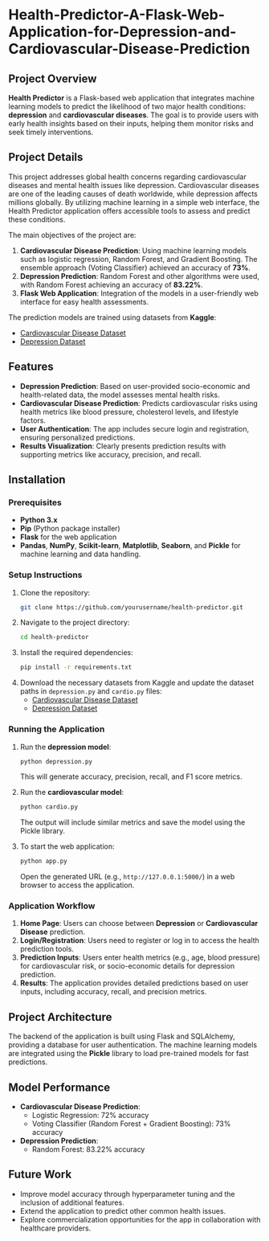 # Health-Predictor-A-Flask-Web-Application-for-Depression-and-Cardiovascular-Disease-Prediction

## Project Overview

**Health Predictor** is a Flask-based web application that integrates machine learning models to predict the likelihood of two major health conditions: **depression** and **cardiovascular diseases**. The goal is to provide users with early health insights based on their inputs, helping them monitor risks and seek timely interventions.

## Project Details

This project addresses global health concerns regarding cardiovascular diseases and mental health issues like depression. Cardiovascular diseases are one of the leading causes of death worldwide, while depression affects millions globally. By utilizing machine learning in a simple web interface, the Health Predictor application offers accessible tools to assess and predict these conditions.

The main objectives of the project are:
1. **Cardiovascular Disease Prediction**: Using machine learning models such as logistic regression, Random Forest, and Gradient Boosting. The ensemble approach (Voting Classifier) achieved an accuracy of **73%**.
2. **Depression Prediction**: Random Forest and other algorithms were used, with Random Forest achieving an accuracy of **83.22%**.
3. **Flask Web Application**: Integration of the models in a user-friendly web interface for easy health assessments.

The prediction models are trained using datasets from **Kaggle**:
- [Cardiovascular Disease Dataset](https://www.kaggle.com/datasets/sulianova/cardiovascular-disease-dataset)
- [Depression Dataset](https://www.kaggle.com/datasets/diegobabativa/depression)

## Features

- **Depression Prediction**: Based on user-provided socio-economic and health-related data, the model assesses mental health risks.
- **Cardiovascular Disease Prediction**: Predicts cardiovascular risks using health metrics like blood pressure, cholesterol levels, and lifestyle factors.
- **User Authentication**: The app includes secure login and registration, ensuring personalized predictions.
- **Results Visualization**: Clearly presents prediction results with supporting metrics like accuracy, precision, and recall.

## Installation

### Prerequisites

- **Python 3.x**
- **Pip** (Python package installer)
- **Flask** for the web application
- **Pandas**, **NumPy**, **Scikit-learn**, **Matplotlib**, **Seaborn**, and **Pickle** for machine learning and data handling.

### Setup Instructions

1. Clone the repository:
    ```bash
    git clone https://github.com/yourusername/health-predictor.git
    ```
2. Navigate to the project directory:
    ```bash
    cd health-predictor
    ```
3. Install the required dependencies:
    ```bash
    pip install -r requirements.txt
    ```
4. Download the necessary datasets from Kaggle and update the dataset paths in `depression.py` and `cardio.py` files:
    - [Cardiovascular Disease Dataset](https://www.kaggle.com/datasets/sulianova/cardiovascular-disease-dataset)
    - [Depression Dataset](https://www.kaggle.com/datasets/diegobabativa/depression)

### Running the Application

1. Run the **depression model**:
    ```bash
    python depression.py
    ```
    This will generate accuracy, precision, recall, and F1 score metrics.

2. Run the **cardiovascular model**:
    ```bash
    python cardio.py
    ```
    The output will include similar metrics and save the model using the Pickle library.

3. To start the web application:
    ```bash
    python app.py
    ```
    Open the generated URL (e.g., `http://127.0.0.1:5000/`) in a web browser to access the application.

### Application Workflow

1. **Home Page**: Users can choose between **Depression** or **Cardiovascular Disease** prediction.
2. **Login/Registration**: Users need to register or log in to access the health prediction tools.
3. **Prediction Inputs**: Users enter health metrics (e.g., age, blood pressure) for cardiovascular risk, or socio-economic details for depression prediction.
4. **Results**: The application provides detailed predictions based on user inputs, including accuracy, recall, and precision metrics.

## Project Architecture

The backend of the application is built using Flask and SQLAlchemy, providing a database for user authentication. The machine learning models are integrated using the **Pickle** library to load pre-trained models for fast predictions.

## Model Performance

- **Cardiovascular Disease Prediction**:
    - Logistic Regression: 72% accuracy
    - Voting Classifier (Random Forest + Gradient Boosting): 73% accuracy
- **Depression Prediction**:
    - Random Forest: 83.22% accuracy

## Future Work

- Improve model accuracy through hyperparameter tuning and the inclusion of additional features.
- Extend the application to predict other common health issues.
- Explore commercialization opportunities for the app in collaboration with healthcare providers.
